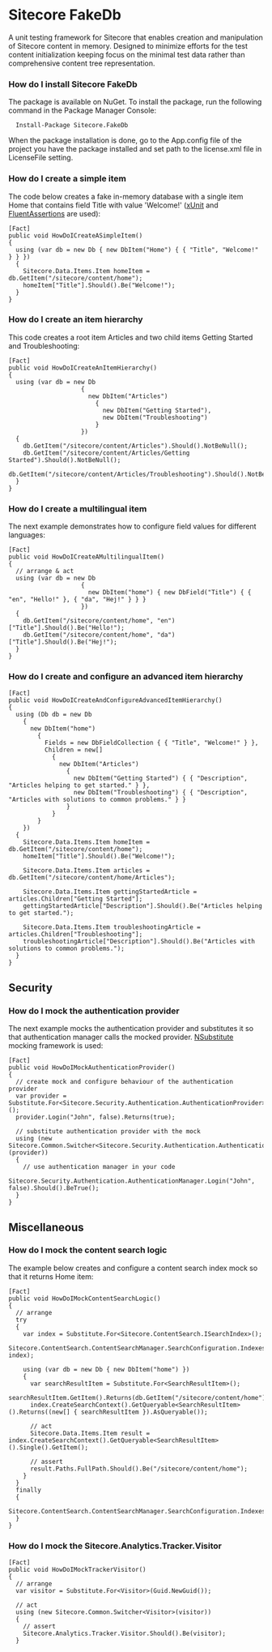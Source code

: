 Sitecore FakeDb
===============

A unit testing framework for Sitecore that enables creation and manipulation of Sitecore content in memory. Designed to minimize efforts for the test content initialization keeping focus on the minimal test data rather than comprehensive content tree representation.

### How do I install Sitecore FakeDb

The package is available on NuGet. To install the package, run the following command in the Package Manager Console:

      Install-Package Sitecore.FakeDb
      
When the package installation is done, go to the App.config file of the project you have the package installed and set path to the license.xml file in LicenseFile setting.

### How do I create a simple item

The code below creates a fake in-memory database with a single item Home that contains field Title with value 'Welcome!' ([xUnit](http://xunit.codeplex.com/) and [FluentAssertions](https://github.com/dennisdoomen/FluentAssertions) are used):

    [Fact]
    public void HowDoICreateASimpleItem()
    {
      using (var db = new Db { new DbItem("Home") { { "Title", "Welcome!" } } })
      {
        Sitecore.Data.Items.Item homeItem = db.GetItem("/sitecore/content/home");
        homeItem["Title"].Should().Be("Welcome!");
      }
    }

### How do I create an item hierarchy

This code creates a root item Articles and two child items Getting Started and Troubleshooting:

    [Fact]
    public void HowDoICreateAnItemHierarchy()
    {
      using (var db = new Db
                        {
                          new DbItem("Articles")
                            {
                              new DbItem("Getting Started"),
                              new DbItem("Troubleshooting")
                            }
                        })
      {
        db.GetItem("/sitecore/content/Articles").Should().NotBeNull();
        db.GetItem("/sitecore/content/Articles/Getting Started").Should().NotBeNull();
        db.GetItem("/sitecore/content/Articles/Troubleshooting").Should().NotBeNull();
      }
    }
    
### How do I create a multilingual item

The next example demonstrates how to configure field values for different languages:

    [Fact]
    public void HowDoICreateAMultilingualItem()
    {
      // arrange & act
      using (var db = new Db
                        {
                          new DbItem("home") { new DbField("Title") { { "en", "Hello!" }, { "da", "Hej!" } } }
                        })
      {
        db.GetItem("/sitecore/content/home", "en")["Title"].Should().Be("Hello!");
        db.GetItem("/sitecore/content/home", "da")["Title"].Should().Be("Hej!");
      }
    }

### How do I create and configure an advanced item hierarchy

    [Fact]
    public void HowDoICreateAndConfigureAdvancedItemHierarchy()
    {
      using (Db db = new Db
        {
          new DbItem("home")
            {
              Fields = new DbFieldCollection { { "Title", "Welcome!" } },
              Children = new[]
                {
                  new DbItem("Articles")
                    {
                      new DbItem("Getting Started") { { "Description", "Articles helping to get started." } },
                      new DbItem("Troubleshooting") { { "Description", "Articles with solutions to common problems." } }
                    }
                }
            }
        })
      {
        Sitecore.Data.Items.Item homeItem = db.GetItem("/sitecore/content/home");
        homeItem["Title"].Should().Be("Welcome!");

        Sitecore.Data.Items.Item articles = db.GetItem("/sitecore/content/home/Articles");

        Sitecore.Data.Items.Item gettingStartedArticle = articles.Children["Getting Started"];
        gettingStartedArticle["Description"].Should().Be("Articles helping to get started.");

        Sitecore.Data.Items.Item troubleshootingArticle = articles.Children["Troubleshooting"];
        troubleshootingArticle["Description"].Should().Be("Articles with solutions to common problems.");
      }
    }

## Security
### How do I mock the authentication provider

The next example mocks the authentication provider and substitutes it so that authentication manager calls the mocked provider. [NSubstitute](http://nsubstitute.github.io/) mocking framework is used:

    [Fact]
    public void HowDoIMockAuthenticationProvider()
    {
      // create mock and configure behaviour of the authentication provider
      var provider = Substitute.For<Sitecore.Security.Authentication.AuthenticationProvider>();
      provider.Login("John", false).Returns(true);

      // substitute authentication provider with the mock
      using (new Sitecore.Common.Switcher<Sitecore.Security.Authentication.AuthenticationProvider>(provider))
      {
        // use authentication manager in your code
        Sitecore.Security.Authentication.AuthenticationManager.Login("John", false).Should().BeTrue();
      }
    }

## Miscellaneous    
### How do I mock the content search logic
The example below creates and configure a content search index mock so that it returns Home item:

    [Fact]
    public void HowDoIMockContentSearchLogic()
    {
      // arrange
      try
      {
        var index = Substitute.For<Sitecore.ContentSearch.ISearchIndex>();
        Sitecore.ContentSearch.ContentSearchManager.SearchConfiguration.Indexes.Add("my_index", index);

        using (var db = new Db { new DbItem("home") })
        {
          var searchResultItem = Substitute.For<SearchResultItem>();
          searchResultItem.GetItem().Returns(db.GetItem("/sitecore/content/home"));
          index.CreateSearchContext().GetQueryable<SearchResultItem>().Returns((new[] { searchResultItem }).AsQueryable());

          // act
          Sitecore.Data.Items.Item result = index.CreateSearchContext().GetQueryable<SearchResultItem>().Single().GetItem();

          // assert
          result.Paths.FullPath.Should().Be("/sitecore/content/home");
        }
      }
      finally
      {
        Sitecore.ContentSearch.ContentSearchManager.SearchConfiguration.Indexes.Remove("my_index");
      }
    }
    
### How do I mock the Sitecore.Analytics.Tracker.Visitor

    [Fact]
    public void HowDoIMockTrackerVisitor()
    {
      // arrange
      var visitor = Substitute.For<Visitor>(Guid.NewGuid());

      // act
      using (new Sitecore.Common.Switcher<Visitor>(visitor))
      {
        // assert
        Sitecore.Analytics.Tracker.Visitor.Should().Be(visitor);
      }
